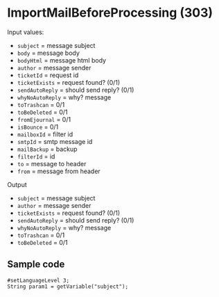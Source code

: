 # ImportMailBeforeProcessing (303)

Input values:

* `subject` = message subject
* `body` = message body
* `bodyHtml` = message html body
* `author` = message sender
* `ticketId` = request id
* `ticketExists` = request found? (0/1)
* `sendAutoReply` = should send reply? (0/1)
* `whyNoAutoReply` = why? message
* `toTrashcan` = 0/1
* `toBeDeleted` = 0/1
* `fromEjournal` = 0/1
* `isBounce` = 0/1
* `mailboxId` = filter id
* `smtpId` = smtp message id
* `mailBackup` = backup
* `filterId` = id
* `to` = message to header
* `from` = message from header

Output

* `subject` = message subject
* `author` = message sender
* `ticketExists` = request found? (0/1)
* `sendAutoReply` = should send reply? (0/1)
* `whyNoAutoReply` = why? message
* `toTrashcan` = 0/1
* `toBeDeleted` = 0/1

## Sample code

```crmscript
#setLanguageLevel 3;
String param1 = getVariable("subject");
```
